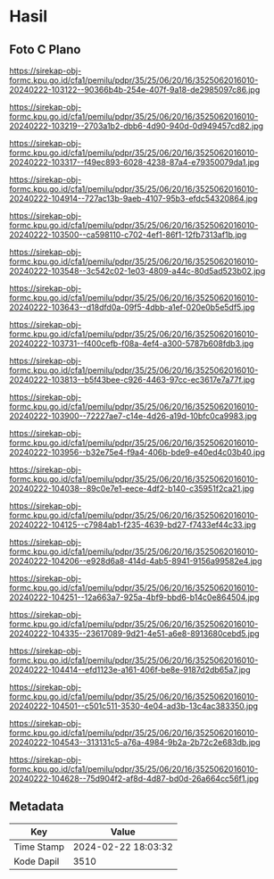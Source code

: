 # Hasil

## Foto C Plano

https://sirekap-obj-formc.kpu.go.id/cfa1/pemilu/pdpr/35/25/06/20/16/3525062016010-20240222-103122--90366b4b-254e-407f-9a18-de2985097c86.jpg

https://sirekap-obj-formc.kpu.go.id/cfa1/pemilu/pdpr/35/25/06/20/16/3525062016010-20240222-103219--2703a1b2-dbb6-4d90-940d-0d949457cd82.jpg

https://sirekap-obj-formc.kpu.go.id/cfa1/pemilu/pdpr/35/25/06/20/16/3525062016010-20240222-103317--f49ec893-6028-4238-87a4-e79350079da1.jpg

https://sirekap-obj-formc.kpu.go.id/cfa1/pemilu/pdpr/35/25/06/20/16/3525062016010-20240222-104914--727ac13b-9aeb-4107-95b3-efdc54320864.jpg

https://sirekap-obj-formc.kpu.go.id/cfa1/pemilu/pdpr/35/25/06/20/16/3525062016010-20240222-103500--ca598110-c702-4ef1-86f1-12fb7313af1b.jpg

https://sirekap-obj-formc.kpu.go.id/cfa1/pemilu/pdpr/35/25/06/20/16/3525062016010-20240222-103548--3c542c02-1e03-4809-a44c-80d5ad523b02.jpg

https://sirekap-obj-formc.kpu.go.id/cfa1/pemilu/pdpr/35/25/06/20/16/3525062016010-20240222-103643--d18dfd0a-09f5-4dbb-a1ef-020e0b5e5df5.jpg

https://sirekap-obj-formc.kpu.go.id/cfa1/pemilu/pdpr/35/25/06/20/16/3525062016010-20240222-103731--f400cefb-f08a-4ef4-a300-5787b608fdb3.jpg

https://sirekap-obj-formc.kpu.go.id/cfa1/pemilu/pdpr/35/25/06/20/16/3525062016010-20240222-103813--b5f43bee-c926-4463-97cc-ec3617e7a77f.jpg

https://sirekap-obj-formc.kpu.go.id/cfa1/pemilu/pdpr/35/25/06/20/16/3525062016010-20240222-103900--72227ae7-c14e-4d26-a19d-10bfc0ca9983.jpg

https://sirekap-obj-formc.kpu.go.id/cfa1/pemilu/pdpr/35/25/06/20/16/3525062016010-20240222-103956--b32e75e4-f9a4-406b-bde9-e40ed4c03b40.jpg

https://sirekap-obj-formc.kpu.go.id/cfa1/pemilu/pdpr/35/25/06/20/16/3525062016010-20240222-104038--89c0e7e1-eece-4df2-b140-c35951f2ca21.jpg

https://sirekap-obj-formc.kpu.go.id/cfa1/pemilu/pdpr/35/25/06/20/16/3525062016010-20240222-104125--c7984ab1-f235-4639-bd27-f7433ef44c33.jpg

https://sirekap-obj-formc.kpu.go.id/cfa1/pemilu/pdpr/35/25/06/20/16/3525062016010-20240222-104206--e928d6a8-414d-4ab5-8941-9156a99582e4.jpg

https://sirekap-obj-formc.kpu.go.id/cfa1/pemilu/pdpr/35/25/06/20/16/3525062016010-20240222-104251--12a663a7-925a-4bf9-bbd6-b14c0e864504.jpg

https://sirekap-obj-formc.kpu.go.id/cfa1/pemilu/pdpr/35/25/06/20/16/3525062016010-20240222-104335--23617089-9d21-4e51-a6e8-8913680cebd5.jpg

https://sirekap-obj-formc.kpu.go.id/cfa1/pemilu/pdpr/35/25/06/20/16/3525062016010-20240222-104414--efd1123e-a161-406f-be8e-9187d2db65a7.jpg

https://sirekap-obj-formc.kpu.go.id/cfa1/pemilu/pdpr/35/25/06/20/16/3525062016010-20240222-104501--c501c511-3530-4e04-ad3b-13c4ac383350.jpg

https://sirekap-obj-formc.kpu.go.id/cfa1/pemilu/pdpr/35/25/06/20/16/3525062016010-20240222-104543--313131c5-a76a-4984-9b2a-2b72c2e683db.jpg

https://sirekap-obj-formc.kpu.go.id/cfa1/pemilu/pdpr/35/25/06/20/16/3525062016010-20240222-104628--75d904f2-af8d-4d87-bd0d-26a664cc56f1.jpg


## Metadata

| Key        | Value               |
| ---------- | ------------------- |
| Time Stamp | 2024-02-22 18:03:32 |
| Kode Dapil | 3510                |



